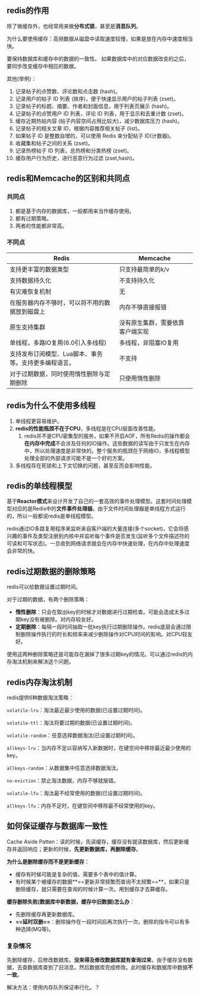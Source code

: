 ## redis的作用

除了做缓存外，也经常用来做**分布式锁**，甚至是**消息队列**。

为什么要使用缓存：高频数据从磁盘中读取速度较慢，如果是放在内存中速度相当快。

要保持数据库和缓存中的数据的一致性。 如果数据库中的对应数据改变的之后，要同步改变缓存中相应的数据。

其他(举例)：

1. 记录帖子的点赞数、评论数和点击数 (hash)。
2. 记录用户的帖子 ID 列表 (排序)，便于快速显示用户的帖子列表 (zset)。
3. 记录帖子的标题、摘要、作者和封面信息，用于列表页展示 (hash)。
4. 记录帖子的点赞用户 ID 列表，评论 ID 列表，用于显示和去重计数 (zset)。
5. 缓存近期热帖内容 (帖子内容空间占用比较大)，减少数据库压力 (hash)。
6. 记录帖子的相关文章 ID，根据内容推荐相关帖子 (list)。
7. 如果帖子 ID 是整数自增的，可以使用 Redis 来分配帖子 ID(计数器)。
8. 收藏集和帖子之间的关系 (zset)。
9. 记录热榜帖子 ID 列表，总热榜和分类热榜 (zset)。
10. 缓存用户行为历史，进行恶意行为过滤 (zset,hash)。



## redis和Memcache的区别和共同点

### 共同点

1. 都是基于内存的数据库，一般都用来当作缓存使用。
2. 都有过期策略。
3. 两者的性能都非常高。



### 不同点

| Redis                                                 | Memcache                         |
| ----------------------------------------------------- | -------------------------------- |
| 支持更丰富的数据类型                                  | 只支持最简单的k/v                |
| 支持数据持久化                                        | 不支持持久化                     |
| 有灾难恢复机制                                        | 无                               |
| 在服务器内存不够时，可以将不用的数据放到磁盘上        | 内存不够直接报错                 |
| 原生支持集群                                          | 没有原生集群，需要依靠客户端实现 |
| 单线程，多路IO复用(6.0引入多线程)                     | 多线程，非阻塞IO复用             |
| 支持发布订阅模型、Lua脚本、事务等。支持更多编程语言。 | 不支持                           |
| 对于过期数据，同时使用惰性删除与定期删除              | 只使用惰性删除                   |



## redis为什么不使用多线程

1. 单线程更容易维护。
2. **redis的性能瓶颈不在于CPU**，多线程是在CPU层面改善性能。
   1. redis并不是CPU密集型的服务，如果不开启AOF，所有Redis的操作都会**在内存中完成**不会涉及任何的IO操作。这些数据的读写由于只发生在内存中，所以处理速度是非常快的。整个服务的瓶颈在于网络IO，多线程模型处理全部的外部请求可能不是一个好的方案。
3. 多线程存在死锁和上下文切换的问题，甚至反而会影响性能。



## redis的单线程模型

基于**Reactor模式**来设计开发了自己的一套高效的事件处理模型。这套时间处理模型对应的是Redis中的**文件事件处理器**。由于文件时间处理器是单线程方式运行的，所以一般都说redis是单线程模型。



redis通过IO多路复用程序来监听来自客户端的大量连接(多个socket)，它会将感兴趣的事件及类型注册到内核中并监听每个事件是否发生(监听多个文件描述符的可读和可写状态)。一旦收到网络请求就会在内存中快速处理，在内存中处理速度会非常的快。



## redis过期数据的删除策略

redis可以给数据设置过期时间。

对于过期的数据，有两个删除策略：

- **惰性删除**：只会在取出key的时候才对数据进行过期检查。可能会造成太多过期key没有被删除。对内存较友好。
- **定期删除**：每隔一段时间抽取一批key执行过期删除操作。redis底层会通过限制删除操作执行的时长和频率来减少删除操作对CPU时间的影响。对CPU较友好。

使用这两种删除策略还是可能存在漏掉了很多过期key的情况。可以通过redis的内存淘汰机制来解决这个问题。



## redis内存淘汰机制

redis提供6种数据淘汰策略：

`volatile-lru`：淘汰最近最少使用的数据(已设置过期时间)。

`volatile-ttl`：淘汰将要过期的数据(已设置过期时间)。

`volatile-random`：任意选择数据淘汰(已设置过期时间)。

`allkeys-lru`：当内存不足以容纳写入新数据时，在键空间中移除最近最少使用的key。

`allkeys-random`：从数据集中任意选择数据淘汰。

`no-eviction`：禁止淘汰数据，内存不够就报错。

`volatile-lfu`：淘汰最不经常使用的数据(已设置过期时间)。

`allkeys-lfu`：内存不足时，在键空间中移除最不经常使用的key。





## 如何保证缓存与数据库一致性

Cache Aside Patten：读的时候，先读缓存，缓存没有就读数据库，然后更新缓存并返回响应；更新的时候，**先更新数据库，再删除缓存**。



**为什么是删除缓存而不是更新缓存**：

* 缓存有时候可能是复杂的值，需要多个表中的值计算。
* 有时候某个被缓存的数据**==更新非常频繁而查询不太频繁==**，如果只是删除缓存，就只需要在查询的时候计算一次。用到缓存才去算缓存。



**缓存删除失败(数据库中新数据，缓存中旧数据)怎么办**：

* 先删除缓存再更新数据库。
* **==延时双删==**：删除操作在一段时间后再次执行一次。删除的指令可以有多种选择(MQ等)。



### 复杂情况

先删除缓存，后修改数据库。**没来得及修改数据库就有查询过来**，由于缓存没有数据，去查数据库查到了旧消息。然后数据库完成修改。此时缓存和数据库中数据**不一致**。

解决方法：使用内存队列保证串行化。？

